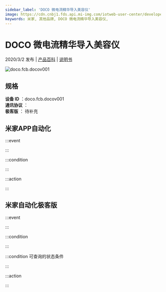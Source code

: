```yaml
---
sidebar_label: 'DOCO 微电流精华导入美容仪'
image: https://cdn.cnbj1.fds.api.mi-img.com/iotweb-user-center/developer_16790476136072HFyC3uR.png?GalaxyAccessKeyId=AKVGLQWBOVIRQ3XLEW&Expires=9223372036854775807&Signature=AqeQEPRMAeZReiC5yKn9YlvUNMM=
keywords: 米家, 其他品牌, DOCO 微电流精华导入美容仪, 
---
```

# DOCO 微电流精华导入美容仪

2020/3/2 发布 | [产品百科](https://home.mi.com/webapp/content/baike/product/index.html?model=doco.fcb.docov001/) | [说明书](https://home.mi.com/views/introduction.html?model=doco.fcb.docov001&region=cn)

![doco.fcb.docov001](https://cdn.cnbj1.fds.api.mi-img.com/iotweb-user-center/developer_16790476136072HFyC3uR.png?GalaxyAccessKeyId=AKVGLQWBOVIRQ3XLEW&Expires=9223372036854775807&Signature=AqeQEPRMAeZReiC5yKn9YlvUNMM=)

## 规格  
> 
**设备 ID** ：doco.fcb.docov001  
**通讯协议** ：  
**极客版**  ： 待补充 


## 米家APP自动化  

:::event  

:::

:::condition  

:::

:::action   

:::

## 米家自动化极客版  

:::event  

:::

:::condition  

:::

:::condition 可查询的状态条件  

:::

:::action  

:::

        
